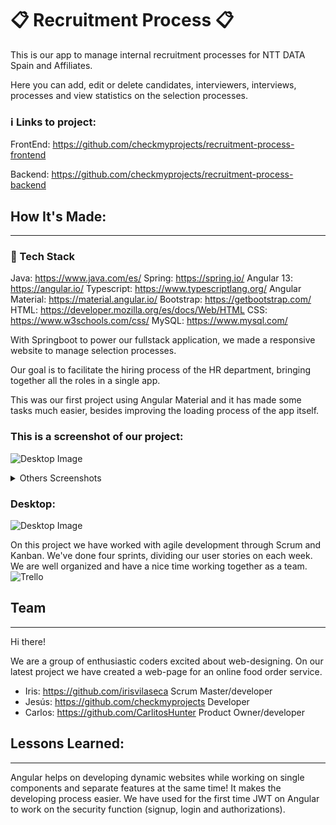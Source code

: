 # 📋 Recruitment Process 📋

This is our app to manage internal recruitment processes for NTT DATA Spain and Affiliates. 

Here you can add, edit or delete candidates, interviewers, interviews, processes and view statistics on the selection processes.

### :information_source: **Links to project:** 
FrontEnd: https://github.com/checkmyprojects/recruitment-process-frontend

Backend: https://github.com/checkmyprojects/recruitment-process-backend
## How It's Made:
---

###  :space_invader: Tech Stack

Java: https://www.java.com/es/
Spring: https://spring.io/
Angular 13: https://angular.io/
Typescript: https://www.typescriptlang.org/
Angular Material: https://material.angular.io/
Bootstrap: https://getbootstrap.com/
HTML: https://developer.mozilla.org/es/docs/Web/HTML
CSS: https://www.w3schools.com/css/
MySQL: https://www.mysql.com/

With Springboot to power our fullstack application, we made a responsive website to manage selection processes.

Our goal is to facilitate the hiring process of the HR department, bringing together all the roles in a single app.

This was our first project using Angular Material and it has made some tasks much easier, besides improving the loading process of the app itself.
### This is a screenshot of our project:

![Desktop Image](src/assets/img/readme/animation-desktop.gif) 

<details>
  <summary>Others Screenshots</summary>
  <ul>
    <li>![Desktop Image](src/assets/img/readme/burgerpalace.png) </li>
    <li><a href="https://nextjs.org/">Next.js</a></li>
    <li><a href="https://reactjs.org/">React.js</a></li>
    <li><a href="https://tailwindcss.com/">TailwindCSS</a></li>
  </ul>
</details>


### Desktop:

![Desktop Image](src/assets/img/readme/animation-desktop.gif) 


On this project we have worked with agile development through Scrum and Kanban. We've done four sprints, dividing our user stories on each week. We are well organized and have a nice time working together as a team.
![Trello](src/assets/img/readme/trello.png) 

## Team
---

Hi there!

We are a group of enthusiastic coders excited about web-designing. On our latest project we have created a web-page for an online food order service.

- Iris: https://github.com/irisvilaseca Scrum Master/developer
- Jesús: https://github.com/checkmyprojects Developer
- Carlos: https://github.com/CarlitosHunter Product Owner/developer


## Lessons Learned:
---

Angular helps on developing dynamic websites while working on single components and separate features at the same time! It makes the developing process easier.
We have used for the first time JWT on Angular to work on the security function (signup, login and authorizations).
